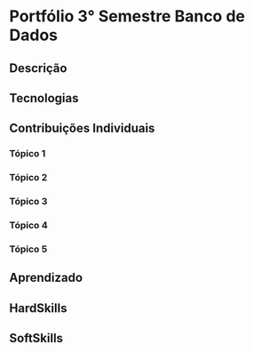 # Portfólio 3° Semestre Banco de Dados

## Descrição

## Tecnologias

## Contribuições Individuais
### Tópico 1
### Tópico 2
### Tópico 3
### Tópico 4
### Tópico 5

## Aprendizado

## HardSkills
## SoftSkills
